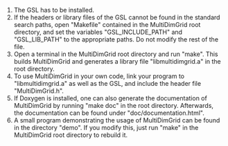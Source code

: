 1. The GSL has to be installed.
2. If the headers or library files of the GSL cannot be found in the standard search paths, open "Makefile" contained in the MultiDimGrid root directory, and set the variables "GSL_INCLUDE_PATH" and "GSL_LIB_PATH" to the appropriate paths. Do not modify the rest of the file.
3. Open a terminal in the MultiDimGrid root directory and run "make". This builds MultiDimGrid and generates a library file "libmultidimgrid.a" in the root directory.
4. To use MultiDimGrid in your own code, link your program to "libmultidimgrid.a" as well as the GSL, and include the header file "MultiDimGrid.h".
5. If Doxygen is installed, one can also generate the documentation of MultiDimGrid by running "make doc" in the root directory. Afterwards, the documentation can be found under "doc/documentation.html".
6. A small program demonstrating the usage of MultiDimGrid can be found in the directory "demo". If you modify this, just run "make" in the MultiDimGrid root directory to rebuild it.